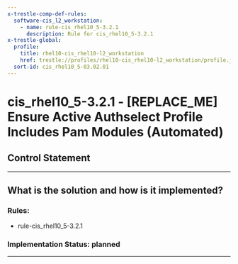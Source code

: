 ```yaml
---
x-trestle-comp-def-rules:
  software-cis_l2_workstation:
    - name: rule-cis_rhel10_5-3.2.1
      description: Rule for cis_rhel10_5-3.2.1
x-trestle-global:
  profile:
    title: rhel10-cis_rhel10-l2_workstation
    href: trestle://profiles/rhel10-cis_rhel10-l2_workstation/profile.json
  sort-id: cis_rhel10_5-03.02.01
---
```


# cis_rhel10_5-3.2.1 - \[REPLACE_ME\] Ensure Active Authselect Profile Includes Pam Modules (Automated)

## Control Statement

______________________________________________________________________

## What is the solution and how is it implemented?

<!-- For implementation status enter one of: implemented, partial, planned, alternative, not-applicable -->

<!-- Note that the list of rules under ### Rules: is read-only and changes will not be captured after assembly to JSON -->

<!-- Add control implementation description here for control: cis_rhel10_5-3.2.1 -->

### Rules:

  - rule-cis_rhel10_5-3.2.1

### Implementation Status: planned

______________________________________________________________________
